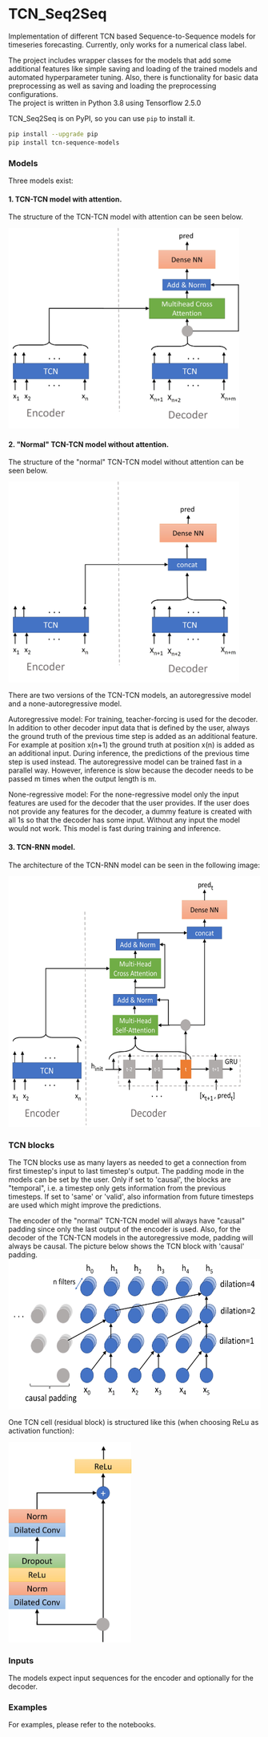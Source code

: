 # TCN_Seq2Seq
Implementation of different TCN based Sequence-to-Sequence models for timeseries 
forecasting. Currently, only works for a numerical class label.

The project includes wrapper classes for the models that add some additional 
features like simple saving and loading of the trained models and automated 
hyperparameter tuning. Also, there is functionality for basic data preprocessing 
as well as saving and loading the preprocessing configurations.  
The project is written in Python 3.8 using Tensorflow 2.5.0

TCN_Seq2Seq is on PyPI, so you can use `pip` to install it.

```bash
pip install --upgrade pip
pip install tcn-sequence-models
```

### Models
Three models exist:
#### 1. TCN-TCN model with attention. 

The structure of the TCN-TCN model with attention can be seen below.

<img src="./images/TCN-TCN_attention.jpg" alt="drawing" height="400">


#### 2. "Normal" TCN-TCN model without attention. 

The structure of the "normal" TCN-TCN model without attention can be seen below.

<img src="./images/TCN-TCN_normal.jpg" alt="drawing" height="400">


There are two versions of the TCN-TCN models, an autoregressive model and a 
none-autoregressive model.

Autoregressive model:
For training, teacher-forcing is used for the decoder. In addition to other decoder 
input data that is defined by the user, always the ground truth of the previous time 
step is added as an additional feature. For example at position x(n+1) the ground 
truth at position x(n) is added as an additional input.
During inference, the predictions of the previous time step is used instead.
The autoregressive model can be trained fast in a parallel way. However, inference 
is slow because the decoder needs to be passed m times when the output length is m.

None-regressive model:
For the none-regressive model only the input features are used for the decoder that 
the user provides. If the user does not provide any features for the decoder, a 
dummy feature is created with all 1s so that the decoder has some input. Without any 
input the model would not work. This model is fast during training and inference.




#### 3. TCN-RNN model.
The architecture of the TCN-RNN model can be seen in the following image:

<img src="./images/TCN-GRU.jpg" alt="drawing" height="500">

### TCN blocks
The TCN blocks use as many layers as needed to get a connection from first timestep's 
input to last timestep's output. The padding mode in the models can be set by the user.
Only if set to 'causal', the blocks are "temporal", i.e. a timestep only gets 
information from the previous timesteps. If set to 'same' or 'valid', also information from 
future timesteps are used which might improve the predictions. 

The encoder of the "normal" TCN-TCN model will always have "causal" padding since 
only the last output of the encoder is used.
Also, for the decoder of the TCN-TCN models in the autoregressive mode, padding will 
always be causal. The picture below shows the TCN block with 'causal' padding.
<img src="./images/TCN.jpg" alt="drawing" height="300">

One TCN cell (residual block) is structured like this (when choosing ReLu as 
activation function):

<img src="./images/residual_block_relu.jpg" alt="drawing" height="400">


### Inputs
The models expect input sequences for the encoder and optionally for the decoder.

### Examples
For examples, please refer to the notebooks.

